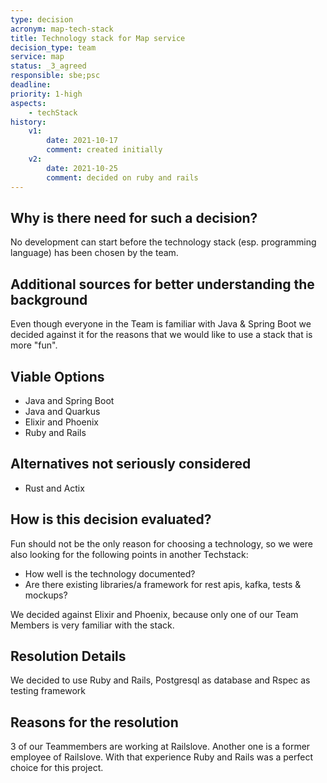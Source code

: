 ```yaml
---
type: decision
acronym: map-tech-stack
title: Technology stack for Map service
decision_type: team
service: map
status: _3_agreed
responsible: sbe;psc
deadline: 
priority: 1-high
aspects: 
    - techStack
history:
    v1:
        date: 2021-10-17
        comment: created initially    
    v2:
        date: 2021-10-25
        comment: decided on ruby and rails
---
```


## Why is there need for such a decision?

No development can start before the technology stack (esp. programming language) has been chosen by the team.

## Additional sources for better understanding the background

Even though everyone in the Team is familiar with Java & Spring Boot we decided against it for the reasons that we would like to use a stack that is more "fun".

## Viable Options

- Java and Spring Boot
- Java and Quarkus
- Elixir and Phoenix
- Ruby and Rails

## Alternatives not seriously considered

- Rust and Actix

## How is this decision evaluated?

Fun should not be the only reason for choosing a technology, so we were also looking for the following points in another Techstack:

- How well is the technology documented?
- Are there existing libraries/a framework for rest apis, kafka, tests & mockups?

We decided against Elixir and Phoenix, because only one of our Team Members is very familiar with the stack.
 
## Resolution Details

We decided to use Ruby and Rails, Postgresql as database and Rspec as testing framework

## Reasons for the resolution

3 of our Teammembers are working at Railslove. Another one is a former employee of Railslove. With that experience Ruby and Rails was a perfect choice for this project.
